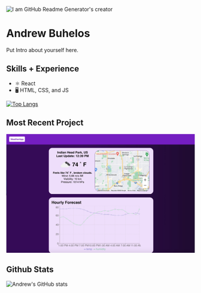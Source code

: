 ![I am GitHub Readme Generator's creator](https://media-exp2.licdn.com/dms/image/C5616AQFCdxUwp-eiag/profile-displaybackgroundimage-shrink_350_1400/0/1650733647041?e=1660176000&v=beta&t=dFJ2Vqy0Q8IEYiVWkbpHTXCc4rfhxs3NPiUdKxuMWSc)

# Andrew Buhelos

Put Intro about yourself here. 

## Skills + Experience

- ⚛️ React 
- 🖥 HTML, CSS, and JS

[![Top Langs](https://github-readme-stats.vercel.app/api/top-langs/?username=abuhelos&layout=compact)](https://github.com/abuhelos/github-readme-stats)

## Most Recent Project
<img src="Weather.jpg" height="auto" />

## Github Stats

![Andrew's GitHub stats](https://github-readme-stats.vercel.app/api?username=abuhelos&show_icons=true&theme=tokyonight)
